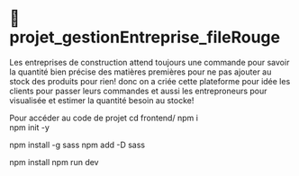  # 🚜 projet_gestionEntreprise_fileRouge
Les entreprises de construction attend toujours une commande pour savoir la quantité bien précise des matières premières pour ne pas ajouter au stock des produits pour rien!
donc on a criée cette plateforme pour idée les clients pour passer leurs commandes  et aussi  les entreproneurs pour visualisée et estimer la quantité besoin au stocke!

Pour accéder au code de projet 
cd frontend/
npm i  
npm init -y

npm install -g sass 
npm add -D sass

npm install
npm run dev
